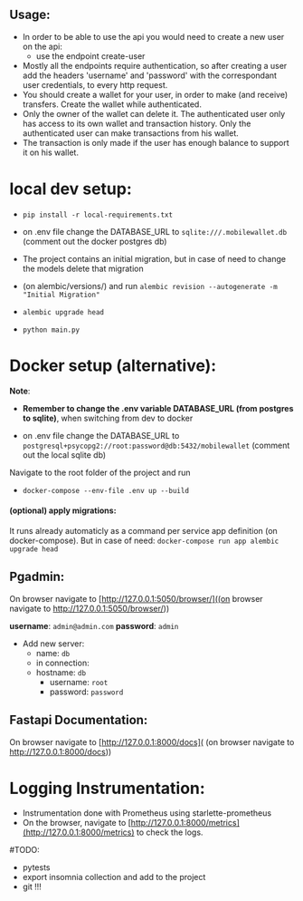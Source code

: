 ## **Usage:**
 - In order to be able to use the api you would need to create a new user on the api:
   - use the endpoint create-user
 - Mostly all the endpoints require authentication, so after creating a user add the headers 'username' and 'password'
   with the correspondant user credentials, to every http request.
 - You should create a wallet for your user, in order to make (and receive) transfers. Create the wallet while 
    authenticated.
 - Only the owner of the wallet can delete it. The authenticated user only has access to its own wallet and transaction
    history. Only the authenticated user can make transactions from his wallet.
 - The transaction is only made if the user has enough balance to support it on his wallet.


# **local dev setup:**
- `pip install -r local-requirements.txt`
- on .env file change the DATABASE_URL to `sqlite:///.mobilewallet.db` (comment out the docker postgres db)

- The project contains an initial migration, but in case of need to change the models delete that migration
- (on alembic/versions/) and run `alembic revision --autogenerate -m "Initial Migration"`

- `alembic upgrade head`
- `python main.py`


# **Docker setup (alternative):**
**Note**:
- **Remember to change the .env variable DATABASE_URL (from postgres to sqlite)**, when switching from dev to docker

- on .env file change the DATABASE_URL 
     to `postgresql+psycopg2://root:password@db:5432/mobilewallet` (comment out the local sqlite db)

Navigate to the root folder of the project and run
- `docker-compose --env-file .env up --build`

#### (optional) apply migrations:

It runs already automaticly as a command per service app definition (on docker-compose). But in case of need:
  `docker-compose run app alembic upgrade head`


## **Pgadmin:**

On browser navigate to [http://127.0.0.1:5050/browser/]((on browser navigate to http://127.0.0.1:5050/browser/))

**username**: `admin@admin.com`
**password**: `admin`

- Add new server:
  - name: `db`
  - in connection:
  - hostname: `db`
    - username: `root`
    - password: `password`

## **Fastapi Documentation:**

On browser navigate to [http://127.0.0.1:8000/docs]( (on browser navigate to http://127.0.0.1:8000/docs))


# Logging Instrumentation:
 - Instrumentation done with Prometheus using starlette-prometheus
 - On the browser, navigate to [http://127.0.0.1:8000/metrics](http://127.0.0.1:8000/metrics) to check the logs.


#TODO:
 - pytests
 - export insomnia collection and add to the project
 - git !!!

